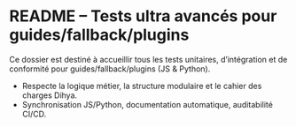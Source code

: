# README – Tests ultra avancés pour guides/fallback/plugins

Ce dossier est destiné à accueillir tous les tests unitaires, d’intégration et de conformité pour guides/fallback/plugins (JS & Python).

- Respecte la logique métier, la structure modulaire et le cahier des charges Dihya.
- Synchronisation JS/Python, documentation automatique, auditabilité CI/CD.
